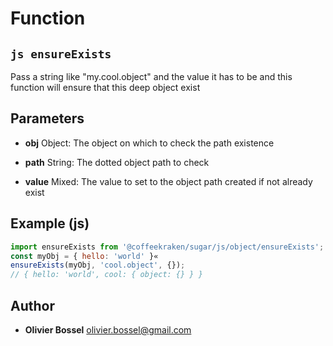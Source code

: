 
# Function


## ```js ensureExists ```


Pass a string like "my.cool.object" and the value it has to be and this function will ensure that this deep object exist

## Parameters

- **obj**  Object: The object on which to check the path existence

- **path**  String: The dotted object path to check

- **value**  Mixed: The value to set to the object path created if not already exist



## Example (js)

```js
import ensureExists from '@coffeekraken/sugar/js/object/ensureExists';
const myObj = { hello: 'world' }«
ensureExists(myObj, 'cool.object', {});
// { hello: 'world', cool: { object: {} } }
```


## Author
- **Olivier Bossel** <a href="mailto:olivier.bossel@gmail.com">olivier.bossel@gmail.com</a> 



